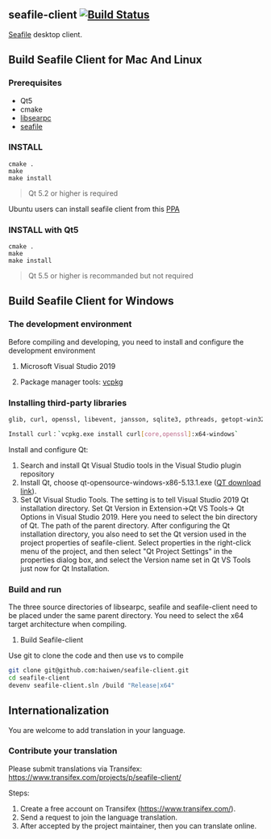 ## seafile-client [![Build Status](https://secure.travis-ci.org/haiwen/seafile-client.svg?branch=master)](http://travis-ci.org/haiwen/seafile-client)

[Seafile](https://seafile.com) desktop client.

## Build Seafile Client for Mac And Linux ##

### Prerequisites ###

- Qt5
- cmake
- [libsearpc](https://github.com/haiwen/libsearpc)
- [seafile](https://github.com/haiwen/seafile)

### INSTALL ###

```
cmake .
make
make install
```

> Qt 5.2 or higher is required

Ubuntu users can install seafile client from this [PPA](https://code.launchpad.net/~seafile/+archive/ubuntu/seafile-client)

### INSTALL with Qt5 ###

```
cmake .
make
make install
```

> Qt 5.5 or higher is recommanded but not required

## Build Seafile Client for Windows

### The development environment

Before compiling and developing, you need to install and configure the development environment

1. Microsoft Visual Studio 2019

2. Package manager tools: [vcpkg](https://docs.microsoft.com/en-us/cpp/build/vcpkg?view=vs-2019)

### Installing third-party libraries

```bash
glib, curl, openssl, libevent, jansson, sqlite3, pthreads, getopt-win32

Install curl：`vcpkg.exe install curl[core,openssl]:x64-windows`
```

Install and configure Qt:

1. Search and install Qt Visual Studio tools in the Visual Studio plugin repository
2. Install Qt, choose qt-opensource-windows-x86-5.13.1.exe ([QT download link](http://download.qt.io/archive/qt/)).
3. Set Qt Visual Studio Tools. The setting is to tell Visual Studio 2019 Qt installation directory. Set Qt Version in Extension->Qt VS Tools-> Qt Options in Visual Studio 2019. Here you need to select the bin directory of Qt. The path of the parent directory. After configuring the Qt installation directory, you also need to set the Qt version used in the project properties of seafile-client. Select properties in the right-click menu of the project, and then select "Qt Project Settings" in the properties dialog box, and select the Version name set in Qt VS Tools just now for Qt Installation.

### Build and run

The three source directories of libsearpc, seafile and seafile-client need to be placed under the same parent directory. You need to select the x64 target architecture when compiling.

1. Build Seafile-client

Use git to clone the code and then use vs to compile

```bash
git clone git@github.com:haiwen/seafile-client.git
cd seafile-client
devenv seafile-client.sln /build "Release|x64"
```

## Internationalization

You are welcome to add translation in your language.

### Contribute your translation

Please submit translations via Transifex: https://www.transifex.com/projects/p/seafile-client/

Steps:

1. Create a free account on Transifex (https://www.transifex.com/).
2. Send a request to join the language translation.
3. After accepted by the project maintainer, then you can translate online.
